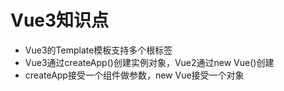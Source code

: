 # Vue3知识点

* Vue3的Template模板支持多个根标签      
* Vue3通过createApp()创建实例对象，Vue2通过new Vue()创建        
* createApp接受一个组件做参数，new Vue接受一个对象      